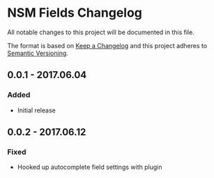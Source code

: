 # NSM Fields Changelog

All notable changes to this project will be documented in this file.

The format is based on [Keep a Changelog](http://keepachangelog.com/) and this project adheres to [Semantic Versioning](http://semver.org/).

## 0.0.1 - 2017.06.04
### Added
- Initial release

## 0.0.2 - 2017.06.12
### Fixed
- Hooked up autocomplete field settings with plugin
